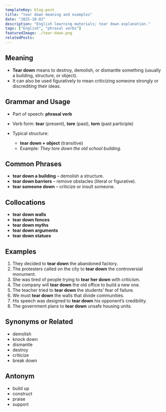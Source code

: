 ```yaml
---
templateKey: blog-post
title: "tear down meaning and examples"
date: "2025-10-03"
description: "English learning materials; tear down explanation."
tags: ["English", "phrasal verbs"]
featuredImage: ./tear-down.png
relatedPosts:
---
```


## Meaning

- **Tear down** means to destroy, demolish, or dismantle something (usually a building, structure, or object).
- It can also be used figuratively to mean criticizing someone strongly or discrediting their ideas.

## Grammar and Usage

- Part of speech: **phrasal verb**
- Verb form: **tear** (present), **tore** (past), **torn** (past participle)
- Typical structure:

  - **tear down + object** (transitive)
  - Example: _They tore down the old school building._

## Common Phrases

- **tear down a building** – demolish a structure.
- **tear down barriers** – remove obstacles (literal or figurative).
- **tear someone down** – criticize or insult someone.

## Collocations

- **tear down walls**
- **tear down fences**
- **tear down myths**
- **tear down arguments**
- **tear down statues**

## Examples

1. They decided to **tear down** the abandoned factory.
2. The protesters called on the city to **tear down** the controversial monument.
3. She was tired of people trying to **tear her down** with criticism.
4. The company will **tear down** the old office to build a new one.
5. The teacher tried to **tear down** the students’ fear of failure.
6. We must **tear down** the walls that divide communities.
7. His speech was designed to **tear down** his opponent’s credibility.
8. The government plans to **tear down** unsafe housing units.

## Synonyms or Related

- demolish
- knock down
- dismantle
- destroy
- criticize
- break down

## Antonym

- build up
- construct
- praise
- support
